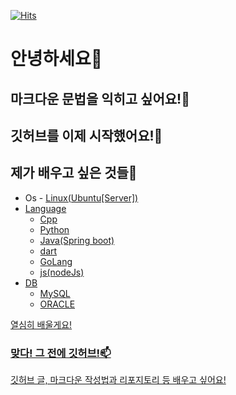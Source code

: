 [![Hits](https://hits.seeyoufarm.com/api/count/incr/badge.svg?url=https%3A%2F%2Fgithub.com%2Fminari0v0&count_bg=%23BAC7A7&title_bg=%23889E81&icon=&icon_color=%23FFFFFF&title=hits&edge_flat=false)](https://hits.seeyoufarm.com)
# 안녕하세요👋
## 마크다운 문법을 익히고 싶어요!👀
## 깃허브를 이제 시작했어요!🌱
## 제가 배우고 싶은 것들🐣
- Os - <a href ="https://ko.wikipedia.org/wiki/%EB%A6%AC%EB%88%85%EC%8A%A4">Linux(Ubuntu[Server])
- Language
  - Cpp
  - Python
  - Java(Spring boot)
  - dart
  - GoLang
  - js(nodeJs)
- DB
  - MySQL
  - ORACLE
    
열심히 배울게요!

### 맞다! 그 전에 깃허브!📫
깃허브 글, 마크다운 작성법과 리포지토리 등 배우고 싶어요!

<!---
minari0v0/minari0v0 is a ✨ special ✨ repository because its `README.md` (this file) appears on your GitHub profile.
You can click the Preview link to take a look at your changes.
--->
